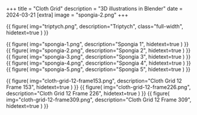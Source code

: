 +++
title = "Cloth Grid"
description = "3D illustrations in Blender"
date = 2024-03-21
[extra]
image = "spongia-2.png"
+++

{{
        figure(
                img="triptych.png",
                description="Triptych",
                class="full-width",
                hidetext=true
        )
}}

{{
        figure(
                img="spongia-1.png",
                description="Spongia 1",
                hidetext=true
        )
}}
{{
        figure(
                img="spongia-2.png",
                description="Spongia 2",
                hidetext=true
        )
}}
{{
        figure(
                img="spongia-3.png",
                description="Spongia 3",
                hidetext=true
        )
}}
{{
        figure(
                img="spongia-4.png",
                description="Spongia 4",
                hidetext=true
        )
}}
{{
        figure(
                img="spongia-5.png",
                description="Spongia 5",
                hidetext=true
        )
}}

{{
        figure(
                img="cloth-grid-12-frame153.png",
                description="Cloth Grid 12 Frame 153",
                hidetext=true
        )
}}
{{
        figure(
                img="cloth-grid-12-frame226.png",
                description="Cloth Grid 12 Frame 226",
                hidetext=true
        )
}}
{{
        figure(
                img="cloth-grid-12-frame309.png",
                description="Cloth Grid 12 Frame 309",
                hidetext=true
        )
}}
